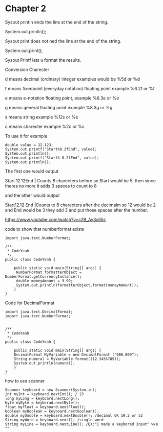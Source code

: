 # Chapter 2

Sysout println ends the line at the end of the string.

System.out.println();

Sysout print does not ned the line at the end of the string.

System.out.print();

Sysout Printf lets u format the results.

Conversion Charecter

d means decimal (ordinary) integer examples would be %5d or %d

f means fixedpoint (everyday notation) floating point example %6.2f or %f

e means e-notation floating point, example %8.3e or %e

g means general floating point example %8.3g or %g

s means string example %12s or %s

c means charecter example %2c or %c

To use it for example

```
double value = 12.123;
System.out.printf("Start%8.2fEnd", value);
System.out.println();
System.out.printf("Start%-8.2fEnd", value);
System.out.println();
```

The first one would output

Start   12.12End | Counts 8 charecters before so Start would be 5, then since theres no more it adds 3 spaces to count to 8

and the other would output

Start12.12   End |Counts to 8 charecters after the decimalm so 12 would be 2 and End would be 3 they add 3 and put those spaces after the number.

https://www.youtube.com/watch?v=c2B_Av3x65s

code to show that numberformat exists

```
import java.text.NumberFormat;

/**
 * CodeYeah
 */
public class CodeYeah {

    public static void main(String[] args) {
     NumberFormat formatterObject = NumberFormat.getCurrencyInstance();
     double moneyAmount = 9.99;
     System.out.println(formatterObject.format(moneyAmount)); 
    }
}
```

Code for DecimalFormat

```
import java.text.DecimalFormat;
import java.text.NumberFormat;


/**
 * CodeYeah
 */
public class CodeYeah {

    public static void main(String[] args) {
    DecimalFormat MyVariable = new DecimalFormat ("000.000");
    String numeral = MyVariable.format((12.3456789));
    System.out.println(numeral);
    }
}
```

how to use scanner

```
Scanner keyboard = new Scanner(System.in);
int myInt = keyboard.nextInt(); / 23
long myLong = keyboard.nextLong();
byte myByte = keyborad.nextByte();
float myFloat = keyboard.nextFloat();
boolean myBoolean = keyboard.nextBoolean();
double myDouble = keyboard.nextDouble(); /decimal OK 19.2 or 52
String myWord = keyboard.next(); /single word
String myLine = keyboard.nextLine(); /EX:"I made a keyborad input" w/o ""
```










